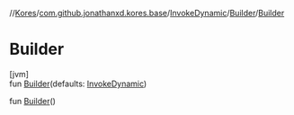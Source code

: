 //[Kores](../../../../index.md)/[com.github.jonathanxd.kores.base](../../index.md)/[InvokeDynamic](../index.md)/[Builder](index.md)/[Builder](-builder.md)

# Builder

[jvm]\
fun [Builder](-builder.md)(defaults: [InvokeDynamic](../index.md))

fun [Builder](-builder.md)()
